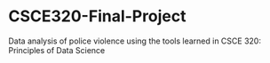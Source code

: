 # CSCE320-Final-Project
Data analysis of police violence using the tools learned in CSCE 320: Principles of Data Science
